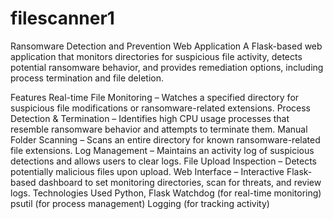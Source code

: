 # filescanner1

Ransomware Detection and Prevention Web Application
A Flask-based web application that monitors directories for suspicious file activity, detects potential ransomware behavior, and provides remediation options, including process termination and file deletion.

Features
Real-time File Monitoring – Watches a specified directory for suspicious file modifications or ransomware-related extensions.
Process Detection & Termination – Identifies high CPU usage processes that resemble ransomware behavior and attempts to terminate them.
Manual Folder Scanning – Scans an entire directory for known ransomware-related file extensions.
Log Management – Maintains an activity log of suspicious detections and allows users to clear logs.
File Upload Inspection – Detects potentially malicious files upon upload.
Web Interface – Interactive Flask-based dashboard to set monitoring directories, scan for threats, and review logs.
Technologies Used
Python, Flask
Watchdog (for real-time monitoring)
psutil (for process management)
Logging (for tracking activity)
